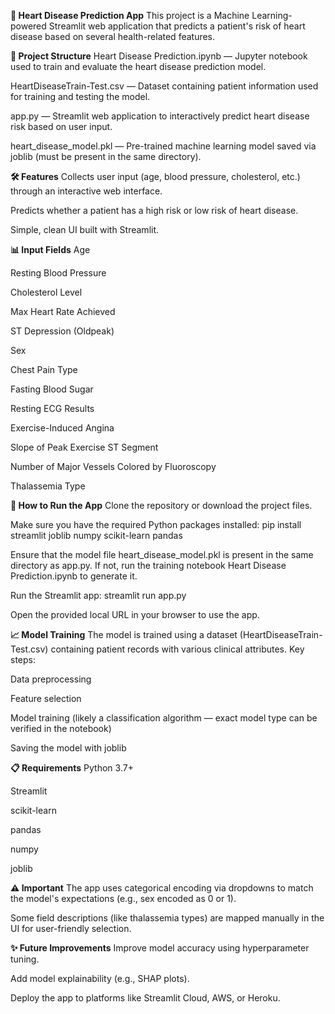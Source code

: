 **💓 Heart Disease Prediction App**
This project is a Machine Learning-powered Streamlit web application that predicts a patient's risk of heart disease based on several health-related features.

**📂 Project Structure**
Heart Disease Prediction.ipynb — Jupyter notebook used to train and evaluate the heart disease prediction model.

HeartDiseaseTrain-Test.csv — Dataset containing patient information used for training and testing the model.

app.py — Streamlit web application to interactively predict heart disease risk based on user input.

heart_disease_model.pkl — Pre-trained machine learning model saved via joblib (must be present in the same directory).

**🛠️ Features**
Collects user input (age, blood pressure, cholesterol, etc.) through an interactive web interface.

Predicts whether a patient has a high risk or low risk of heart disease.

Simple, clean UI built with Streamlit.

**📊 Input Fields**
Age

Resting Blood Pressure

Cholesterol Level

Max Heart Rate Achieved

ST Depression (Oldpeak)

Sex

Chest Pain Type

Fasting Blood Sugar

Resting ECG Results

Exercise-Induced Angina

Slope of Peak Exercise ST Segment

Number of Major Vessels Colored by Fluoroscopy

Thalassemia Type

**🚀 How to Run the App**
Clone the repository or download the project files.

Make sure you have the required Python packages installed:
pip install streamlit joblib numpy scikit-learn pandas

Ensure that the model file heart_disease_model.pkl is present in the same directory as app.py. If not, run the training notebook Heart Disease Prediction.ipynb to generate it.

Run the Streamlit app:
streamlit run app.py

Open the provided local URL in your browser to use the app.

**📈 Model Training**
The model is trained using a dataset (HeartDiseaseTrain-Test.csv) containing patient records with various clinical attributes. Key steps:

Data preprocessing

Feature selection

Model training (likely a classification algorithm — exact model type can be verified in the notebook)

Saving the model with joblib

**📋 Requirements**
Python 3.7+

Streamlit

scikit-learn

pandas

numpy

joblib

**⚠️ Important**
The app uses categorical encoding via dropdowns to match the model's expectations (e.g., sex encoded as 0 or 1).

Some field descriptions (like thalassemia types) are mapped manually in the UI for user-friendly selection.

**✨ Future Improvements**
Improve model accuracy using hyperparameter tuning.

Add model explainability (e.g., SHAP plots).

Deploy the app to platforms like Streamlit Cloud, AWS, or Heroku.
